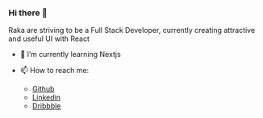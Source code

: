 ### Hi there 👋

Raka are striving to be a Full Stack Developer, currently creating attractive and useful UI with React

- 🌱 I’m currently learning Nextjs

- 📫 How to reach me:
  - [Github](https://github.com/grarizki)
  - [Linkedin](https://linkedin.com/in/grarizki)
  - [Dribbble](https://dribbble.com/grarizki)
